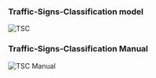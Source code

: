 ### Traffic-Signs-Classification model 
![TSC](https://user-images.githubusercontent.com/76039658/184789947-ba9f0fcd-2835-438f-8dd5-f5d38d7d3bf3.png)


### Traffic-Signs-Classification Manual
![TSC Manual](https://user-images.githubusercontent.com/76039658/184789664-c808470c-f93f-4fd5-a6aa-a03cedc7bba1.jpeg)

